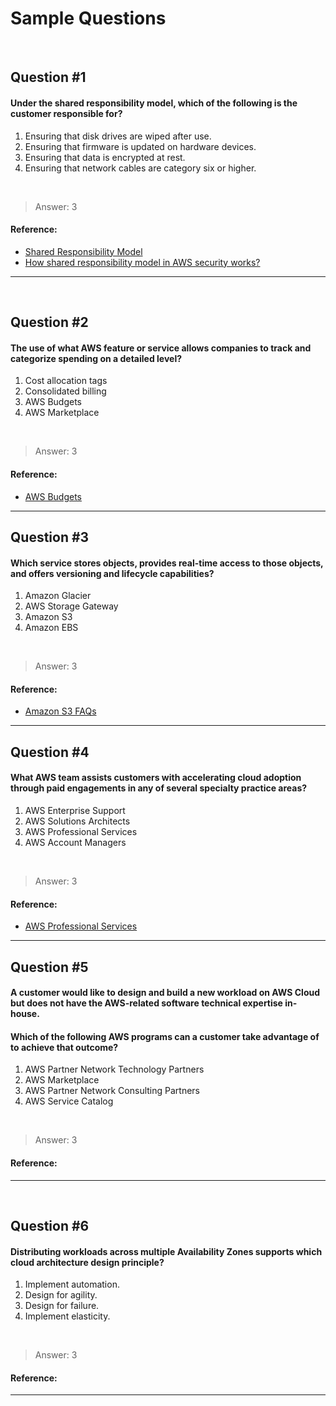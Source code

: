# Sample Questions

<br>

## Question #1

#### Under the shared responsibility model, which of the following is the customer responsible for?
1. Ensuring that disk drives are wiped after use.
2. Ensuring that firmware is updated on hardware devices.
3. Ensuring that data is encrypted at rest.
4. Ensuring that network cables are category six or higher.

<br>

> Answer: 3

#### Reference:
- <a href="https://aws.amazon.com/compliance/shared-responsibility-model/">Shared Responsibility Model</a>
- <a href="https://www.whizlabs.com/blog/aws-security-shared-responsibility/">How shared responsibility model in AWS security works?</a>


___

<br>

## Question #2

#### The use of what AWS feature or service allows companies to track and categorize spending on a detailed level?
1. Cost allocation tags
2. Consolidated billing
3. AWS Budgets
4. AWS Marketplace

<br>

> Answer: 3


#### Reference:
- <a href="https://aws.amazon.com/aws-cost-management/aws-budgets/">AWS Budgets</a>


___


## Question #3

#### Which service stores objects, provides real-time access to those objects, and offers versioning and lifecycle capabilities?
1. Amazon Glacier
2. AWS Storage Gateway
3. Amazon S3
4. Amazon EBS


<br>

> Answer: 3


#### Reference:
- <a href="https://aws.amazon.com/s3/faqs/">Amazon S3 FAQs</a>


___

## Question #4

#### What AWS team assists customers with accelerating cloud adoption through paid engagements in any of several specialty practice areas?
1. AWS Enterprise Support
2. AWS Solutions Architects
3. AWS Professional Services
4. AWS Account Managers


<br>

> Answer: 3


#### Reference:
- <a href="https://aws.amazon.com/professional-services/">AWS Professional Services</a>

___

## Question #5

#### A customer would like to design and build a new workload on AWS Cloud but does not have the AWS-related software technical expertise in-house.
#### Which of the following AWS programs can a customer take advantage of to achieve that outcome?
1. AWS Partner Network Technology Partners
2. AWS Marketplace
3. AWS Partner Network Consulting Partners
4. AWS Service Catalog


<br>

> Answer: 3


#### Reference:


___

<br>

## Question #6

#### Distributing workloads across multiple Availability Zones supports which cloud architecture design principle?
1. Implement automation.
2. Design for agility.
3. Design for failure.
4. Implement elasticity.

<br>

> Answer: 3

#### Reference:


___
